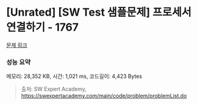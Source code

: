 # [Unrated] [SW Test 샘플문제] 프로세서 연결하기 - 1767 

[문제 링크](https://swexpertacademy.com/main/code/problem/problemDetail.do?contestProbId=AV4suNtaXFEDFAUf) 

### 성능 요약

메모리: 28,352 KB, 시간: 1,021 ms, 코드길이: 4,423 Bytes



> 출처: SW Expert Academy, https://swexpertacademy.com/main/code/problem/problemList.do